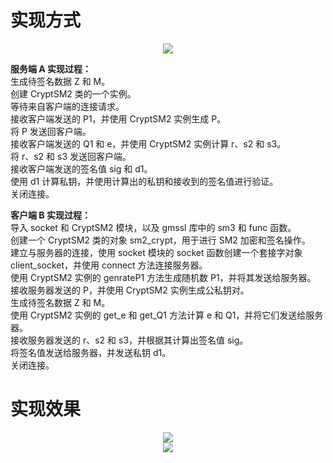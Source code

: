 # 实现方式

<div align="center">
  <img src="https://github.com/Ljm200301/ljm/blob/main/pictures/SM21.png">
</div>

**服务端 A 实现过程：**  
生成待签名数据 Z 和 M。  
创建 CryptSM2 类的一个实例。  
等待来自客户端的连接请求。  
接收客户端发送的 P1，并使用 CryptSM2 实例生成 P。  
将 P 发送回客户端。  
接收客户端发送的 Q1 和 e，并使用 CryptSM2 实例计算 r、s2 和 s3。  
将 r、s2 和 s3 发送回客户端。  
接收客户端发送的签名值 sig 和 d1。  
使用 d1 计算私钥，并使用计算出的私钥和接收到的签名值进行验证。  
关闭连接。

**客户端 B 实现过程：**  
导入 socket 和 CryptSM2 模块，以及 gmssl 库中的 sm3 和 func 函数。  
创建一个 CryptSM2 类的对象 sm2_crypt，用于进行 SM2 加密和签名操作。  
建立与服务器的连接，使用 socket 模块的 socket 函数创建一个套接字对象 client_socket，并使用 connect 方法连接服务器。  
使用 CryptSM2 实例的 genrateP1 方法生成随机数 P1，并将其发送给服务器。  
接收服务器发送的 P，并使用 CryptSM2 实例生成公私钥对。  
生成待签名数据 Z 和 M。  
使用 CryptSM2 实例的 get_e 和 get_Q1 方法计算 e 和 Q1，并将它们发送给服务器。  
接收服务器发送的 r、s2 和 s3，并根据其计算出签名值 sig。  
将签名值发送给服务器，并发送私钥 d1。  
关闭连接。


# 实现效果

<div align="center">
  <img src="https://github.com/Ljm200301/ljm/blob/main/pictures/SM2_Sign_2P_A.png">
</div>

<div align="center">
  <img src="https://github.com/Ljm200301/ljm/blob/main/pictures/SM2_Sign_2P_B.png">
</div>
